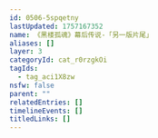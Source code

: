 ```yaml
---
id: 0506-5spqetny
lastUpdated: 1757167352
name: 《黑楼孤魂》幕后传说-「另一版片尾」
aliases: []
layer: 3
categoryId: cat_r0rzgkOi
tagIds:
  - tag_aci1X8zw
nsfw: false
parent: ""
relatedEntries: []
timelineEvents: []
titledLinks: []
---
```


